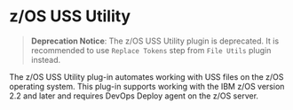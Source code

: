 
# z/OS USS Utility

> **Deprecation Notice**: The z/OS USS Utility plugin is deprecated. It is recommended to use `Replace Tokens` step from `File Utils` plugin instead.

The z/OS USS Utility plug-in automates working with USS files on the z/OS operating system. This plug-in supports working with the IBM z/OS version 2.2 and later and requires DevOps Deploy agent on the z/OS server.
